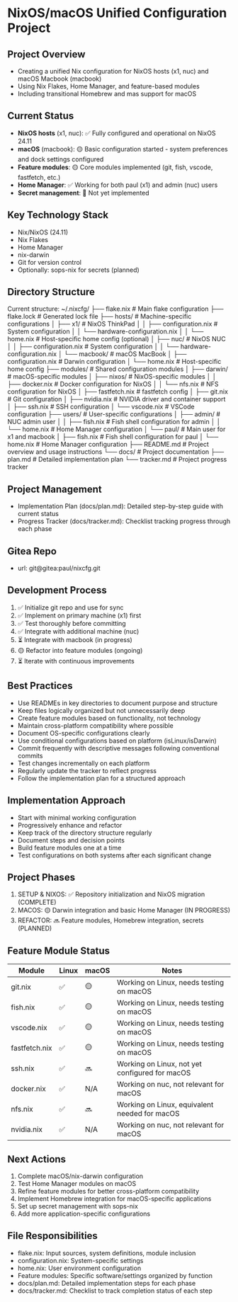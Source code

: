 # NixOS/macOS Unified Configuration Project

## Project Overview
- Creating a unified Nix configuration for NixOS hosts (x1, nuc) and macOS Macbook (macbook)
- Using Nix Flakes, Home Manager, and feature-based modules
- Including transitional Homebrew and mas support for macOS

## Current Status
- **NixOS hosts** (x1, nuc): ✅ Fully configured and operational on NixOS 24.11
- **macOS** (macbook): 🟡 Basic configuration started - system preferences and dock settings configured
- **Feature modules**: 🟡 Core modules implemented (git, fish, vscode, fastfetch, etc.)
- **Home Manager**: ✅ Working for both paul (x1) and admin (nuc) users
- **Secret management**: 🔴 Not yet implemented

## Key Technology Stack
- Nix/NixOS (24.11)
- Nix Flakes
- Home Manager
- nix-darwin
- Git for version control
- Optionally: sops-nix for secrets (planned)

## Directory Structure
Current structure:
~/.nixcfg/
├── flake.nix                   # Main flake configuration
├── flake.lock                  # Generated lock file
├── hosts/                      # Machine-specific configurations
│   ├── x1/                     # NixOS ThinkPad
│   │   ├── configuration.nix   # System configuration
│   │   └── hardware-configuration.nix
│   │   └── home.nix            # Host-specific home config (optional)
│   ├── nuc/                    # NixOS NUC
│   │   ├── configuration.nix   # System configuration
│   │   └── hardware-configuration.nix
│   └── macbook/                # macOS MacBook
│       ├── configuration.nix   # Darwin configuration
│       └── home.nix            # Host-specific home config
├── modules/                    # Shared configuration modules
│   ├── darwin/                 # macOS-specific modules
│   ├── nixos/                  # NixOS-specific modules
│   │   ├── docker.nix          # Docker configuration for NixOS
│   │   └── nfs.nix             # NFS configuration for NixOS
│   ├── fastfetch.nix           # fastfetch config
│   ├── git.nix                 # Git configuration
│   ├── nvidia.nix              # NVIDIA driver and container support
│   ├── ssh.nix                 # SSH configuration
│   └── vscode.nix              # VSCode configuration
├── users/                      # User-specific configurations
│   ├── admin/                  # NUC admin user
│   │   ├── fish.nix            # Fish shell configuration for admin
│   │   └── home.nix            # Home Manager configuration
│   └── paul/                   # Main user for x1 and macbook
│       ├── fish.nix            # Fish shell configuration for paul
│       └── home.nix            # Home Manager configuration
├── README.md                   # Project overview and usage instructions
└── docs/                       # Project documentation
    ├── plan.md                 # Detailed implementation plan
    └── tracker.md              # Project progress tracker

## Project Management
- Implementation Plan (docs/plan.md): Detailed step-by-step guide with current status
- Progress Tracker (docs/tracker.md): Checklist tracking progress through each phase

## Gitea Repo 
- url: git@gitea:paul/nixcfg.git

## Development Process
1. ✅ Initialize git repo and use for sync
2. ✅ Implement on primary machine (x1) first
3. ✅ Test thoroughly before committing
4. ✅ Integrate with additional machine (nuc)
5. ⏳ Integrate with macbook (in progress)
6. 🟡 Refactor into feature modules (ongoing)
7. ⏳ Iterate with continuous improvements

## Best Practices
- Use READMEs in key directories to document purpose and structure
- Keep files logically organized but not unnecessarily deep
- Create feature modules based on functionality, not technology
- Maintain cross-platform compatibility where possible
- Document OS-specific configurations clearly
- Use conditional configurations based on platform (isLinux/isDarwin)
- Commit frequently with descriptive messages following conventional commits
- Test changes incrementally on each platform
- Regularly update the tracker to reflect progress
- Follow the implementation plan for a structured approach

## Implementation Approach
- Start with minimal working configuration
- Progressively enhance and refactor
- Keep track of the directory structure regularly
- Document steps and decision points
- Build feature modules one at a time
- Test configurations on both systems after each significant change

## Project Phases
1. SETUP & NIXOS: ✅ Repository initialization and NixOS migration (COMPLETE)
2. MACOS: 🟡 Darwin integration and basic Home Manager (IN PROGRESS)
3. REFACTOR: 🔜 Feature modules, Homebrew integration, secrets (PLANNED)

## Feature Module Status
| Module | Linux | macOS | Notes |
|--------|-------|-------|-------|
| git.nix | ✅ | 🟡 | Working on Linux, needs testing on macOS |
| fish.nix | ✅ | 🟡 | Working on Linux, needs testing on macOS |
| vscode.nix | ✅ | 🟡 | Working on Linux, needs testing on macOS |
| fastfetch.nix | ✅ | 🟡 | Working on Linux, needs testing on macOS |
| ssh.nix | ✅ | 🔜 | Working on Linux, not yet configured for macOS |
| docker.nix | ✅ | N/A | Working on nuc, not relevant for macOS |
| nfs.nix | ✅ | 🔜 | Working on Linux, equivalent needed for macOS |
| nvidia.nix | ✅ | N/A | Working on nuc, not relevant for macOS |

## Next Actions
1. Complete macOS/nix-darwin configuration
2. Test Home Manager modules on macOS
3. Refine feature modules for better cross-platform compatibility
4. Implement Homebrew integration for macOS-specific applications
5. Set up secret management with sops-nix
6. Add more application-specific configurations

## File Responsibilities
- flake.nix: Input sources, system definitions, module inclusion
- configuration.nix: System-specific settings
- home.nix: User environment configuration
- Feature modules: Specific software/settings organized by function
- docs/plan.md: Detailed implementation steps for each phase
- docs/tracker.md: Checklist to track completion status of each step